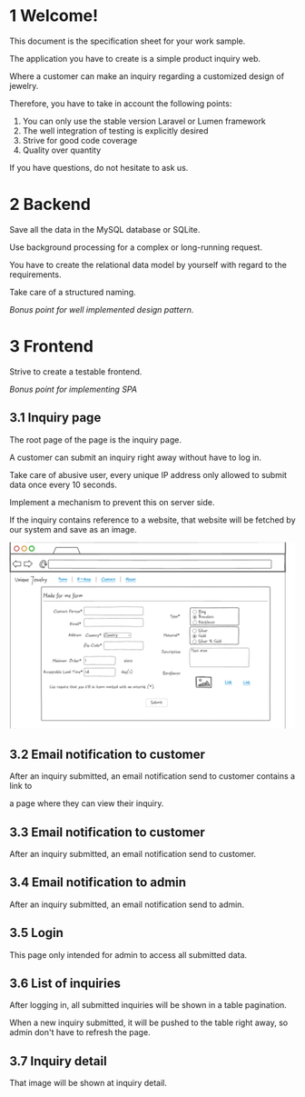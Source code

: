 # 1 Welcome!

This document is the specification sheet for your work sample.

The application you have to create is a simple product inquiry web.

Where a customer can make an inquiry regarding a customized design of jewelry.

Therefore, you have to take in account the following points:

1. You can only use the stable version Laravel or Lumen framework
2. The well integration of testing is explicitly desired
3. Strive for good code coverage
3. Quality over quantity

If you have questions, do not hesitate to ask us.

# 2 Backend

Save all the data in the MySQL database or SQLite.

Use background processing for a complex or long-running request.

You have to create the relational data model by yourself with regard to the requirements.

Take care of a structured naming.

*Bonus point for well implemented design pattern.*

# 3 Frontend

Strive to create a testable frontend.

*Bonus point for implementing SPA*

## 3.1 Inquiry page

The root page of the page is the inquiry page.

A customer can submit an inquiry right away without have to log in.

Take care of abusive user, every unique IP address only allowed to submit data once every 10 seconds.

Implement a mechanism to prevent this on server side.

If the inquiry contains reference to a website, that website will be fetched by our system and save as an image.

![Submit page wireframe](./submit_form.png)

## 3.2 Email notification to customer

After an inquiry submitted, an email notification send to customer contains a link to 

a page where they can view their inquiry.

## 3.3 Email notification to customer

After an inquiry submitted, an email notification send to customer.

## 3.4 Email notification to admin

After an inquiry submitted, an email notification send to admin.

## 3.5 Login

This page only intended for admin to access all submitted data.

## 3.6 List of inquiries

After logging in, all submitted inquiries will be shown in a table pagination.

When a new inquiry submitted, it will be pushed to the table right away, so admin don't have to refresh the page.


## 3.7 Inquiry detail

That image will be shown at inquiry detail.
